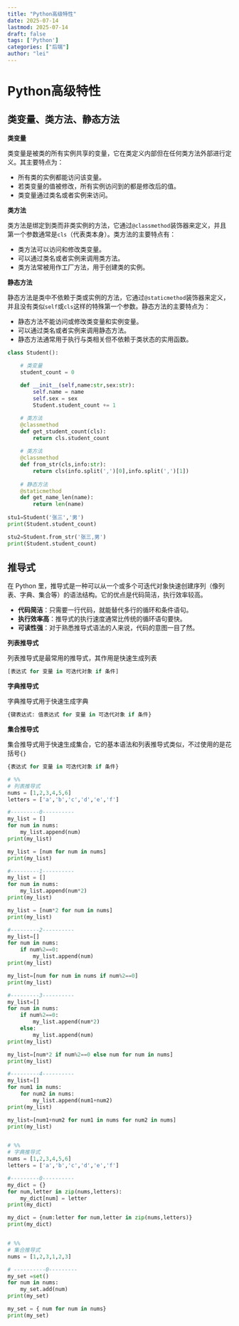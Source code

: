 ```yaml
---
title: "Python高级特性"
date: 2025-07-14
lastmod: 2025-07-14
draft: false
tags: ['Python']
categories: ["后端"]
author: "lei"
---
```


# Python高级特性

## 类变量、类方法、静态方法

**类变量**

类变量是被类的所有实例共享的变量，它在类定义内部但在任何类方法外部进行定义。其主要特点为：

- 所有类的实例都能访问该变量。
- 若类变量的值被修改，所有实例访问到的都是修改后的值。
- 类变量通过类名或者实例来访问。

**类方法**

类方法是绑定到类而非类实例的方法，它通过`@classmethod`装饰器来定义，并且第一个参数通常是`cls`（代表类本身）。类方法的主要特点有：

- 类方法可以访问和修改类变量。
- 可以通过类名或者实例来调用类方法。
- 类方法常被用作工厂方法，用于创建类的实例。

**静态方法**

静态方法是类中不依赖于类或实例的方法，它通过`@staticmethod`装饰器来定义，并且没有类似`self`或`cls`这样的特殊第一个参数。静态方法的主要特点为：

- 静态方法不能访问或修改类变量和实例变量。
- 可以通过类名或者实例来调用静态方法。
- 静态方法通常用于执行与类相关但不依赖于类状态的实用函数。

```python
class Student():

    # 类变量
    student_count = 0
    
    def __init__(self,name:str,sex:str):
        self.name = name
        self.sex = sex
        Student.student_count += 1

    # 类方法
    @classmethod
    def get_student_count(cls):
        return cls.student_count
    
    # 类方法
    @classmethod
    def from_str(cls,info:str):
        return cls(info.split(',')[0],info.split(',')[1])
    
    # 静态方法
    @staticmethod
    def get_name_len(name):
        return len(name)
    
stu1=Student('张三','男')
print(Student.student_count)

stu2=Student.from_str('张三,男')
print(Student.student_count)
```

## 推导式

在 Python 里，推导式是一种可以从一个或多个可迭代对象快速创建序列（像列表、字典、集合等）的语法结构。它的优点是代码简洁，执行效率较高。

- **代码简洁**：只需要一行代码，就能替代多行的循环和条件语句。
- **执行效率高**：推导式的执行速度通常比传统的循环语句要快。
- **可读性强**：对于熟悉推导式语法的人来说，代码的意图一目了然。

**列表推导式**

列表推导式是最常用的推导式，其作用是快速生成列表

```python
[表达式 for 变量 in 可迭代对象 if 条件]
```

**字典推导式**

字典推导式用于快速生成字典

```python
{键表达式: 值表达式 for 变量 in 可迭代对象 if 条件}
```

**集合推导式**

集合推导式用于快速生成集合，它的基本语法和列表推导式类似，不过使用的是花括号`{}`

```python
{表达式 for 变量 in 可迭代对象 if 条件}
```

```python
# %%
# 列表推导式
nums = [1,2,3,4,5,6]
letters = ['a','b','c','d','e','f']

#---------0----------
my_list = []
for num in nums:
    my_list.append(num)
print(my_list)

my_list = [num for num in nums]
print(my_list)

#---------1----------
my_list = []
for num in nums:
    my_list.append(num*2)
print(my_list)

my_list = [num*2 for num in nums]
print(my_list)

#---------2----------
my_list=[]
for num in nums:
    if num%2==0:
        my_list.append(num)
print(my_list)

my_list=[num for num in nums if num%2==0]
print(my_list)

#---------3----------
my_list=[]
for num in nums:
    if num%2==0:
        my_list.append(num*2)
    else:
        my_list.append(num)
print(my_list)

my_list=[num*2 if num%2==0 else num for num in nums]
print(my_list)

#---------4----------
my_list=[]
for num1 in nums:
    for num2 in nums:
        my_list.append(num1+num2)
print(my_list)

my_list=[num1+num2 for num1 in nums for num2 in nums]
print(my_list)


# %%
# 字典推导式
nums = [1,2,3,4,5,6]
letters = ['a','b','c','d','e','f']

#---------0----------
my_dict = {}
for num,letter in zip(nums,letters):
    my_dict[num] = letter
print(my_dict)

my_dict = {num:letter for num,letter in zip(nums,letters)}
print(my_dict)


# %%
# 集合推导式
nums = [1,2,3,1,2,3]

# ----------0---------
my_set =set()
for num in nums:
    my_set.add(num)
print(my_set)

my_set = { num for num in nums}
print(my_set)
```

